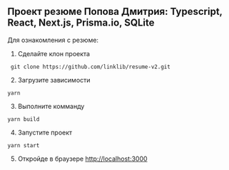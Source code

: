 ## Проект резюме Попова Дмитрия: Typescript, React, Next.js, Prisma.io, SQLite

Для ознакомления с резюме:

1. Сделайте клон проекта

```
 git clone https://github.com/linklib/resume-v2.git
```

2. Загрузите зависимости

```
yarn
```

3. Выполните комманду

```
yarn build
```

4. Запустите проект

```
yarn start
```

5. Откройде в браузере [http://localhost:3000](http://localhost:3000)
